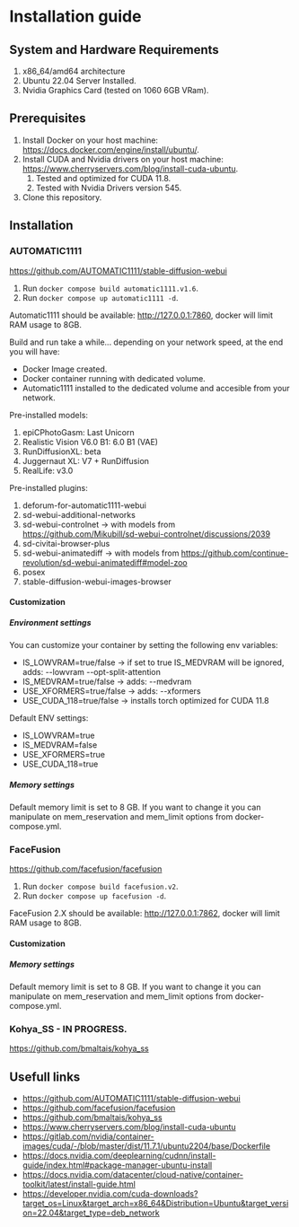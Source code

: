 # Installation guide

## System and Hardware Requirements
1. x86_64/amd64 architecture
1. Ubuntu 22.04 Server Installed.
1. Nvidia Graphics Card (tested on 1060 6GB VRam).

## Prerequisites
1. Install Docker on your host machine: https://docs.docker.com/engine/install/ubuntu/.
1. Install CUDA and Nvidia drivers on your host machine: https://www.cherryservers.com/blog/install-cuda-ubuntu.
   1. Tested and optimized for CUDA 11.8.
   1. Tested with Nvidia Drivers version 545.
1. Clone this repository.

## Installation

### AUTOMATIC1111
https://github.com/AUTOMATIC1111/stable-diffusion-webui

1. Run `docker compose build automatic1111.v1.6`.
1. Run `docker compose up automatic1111 -d`.

Automatic1111 should be available: http://127.0.0.1:7860, docker will limit RAM usage to 8GB.

Build and run take a while... depending on your network speed, at the end you will have:
- Docker Image created.
- Docker container running with dedicated volume.
- Automatic1111 installed to the dedicated volume and accesible from your network.

Pre-installed models:
1. epiCPhotoGasm: Last Unicorn
2. Realistic Vision V6.0 B1: 6.0 B1 (VAE)
3. RunDiffusionXL: beta
4. Juggernaut XL: V7 + RunDiffusion
5. RealLife: v3.0

Pre-installed plugins:
1. deforum-for-automatic1111-webui
2. sd-webui-additional-networks
3. sd-webui-controlnet -> with models from https://github.com/Mikubill/sd-webui-controlnet/discussions/2039
4. sd-civitai-browser-plus
5. sd-webui-animatediff -> with models from https://github.com/continue-revolution/sd-webui-animatediff#model-zoo
6. posex
7. stable-diffusion-webui-images-browser

#### Customization

##### Environment settings
You can customize your container by setting the following env variables:
- IS_LOWVRAM=true/false -> if set to true IS_MEDVRAM will be ignored, adds: --lowvram --opt-split-attention
- IS_MEDVRAM=true/false -> adds: --medvram
- USE_XFORMERS=true/false -> adds: --xformers
- USE_CUDA_118=true/false -> installs torch optimized for CUDA 11.8

Default ENV settings:
- IS_LOWVRAM=true
- IS_MEDVRAM=false
- USE_XFORMERS=true
- USE_CUDA_118=true

##### Memory settings
Default memory limit is set to 8 GB. If you want to change it you can manipulate on mem_reservation and mem_limit options from docker-compose.yml.

### FaceFusion
https://github.com/facefusion/facefusion

1. Run `docker compose build facefusion.v2`.
1. Run `docker compose up facefusion -d`.

FaceFusion 2.X should be available: http://127.0.0.1:7862, docker will limit RAM usage to 8GB.

#### Customization

##### Memory settings
Default memory limit is set to 8 GB. If you want to change it you can manipulate on mem_reservation and mem_limit options from docker-compose.yml.

### Kohya_SS - IN PROGRESS.
https://github.com/bmaltais/kohya_ss

## Usefull links
- https://github.com/AUTOMATIC1111/stable-diffusion-webui
- https://github.com/facefusion/facefusion
- https://github.com/bmaltais/kohya_ss
- https://www.cherryservers.com/blog/install-cuda-ubuntu
- https://gitlab.com/nvidia/container-images/cuda/-/blob/master/dist/11.7.1/ubuntu2204/base/Dockerfile
- https://docs.nvidia.com/deeplearning/cudnn/install-guide/index.html#package-manager-ubuntu-install
- https://docs.nvidia.com/datacenter/cloud-native/container-toolkit/latest/install-guide.html
- https://developer.nvidia.com/cuda-downloads?target_os=Linux&target_arch=x86_64&Distribution=Ubuntu&target_version=22.04&target_type=deb_network
